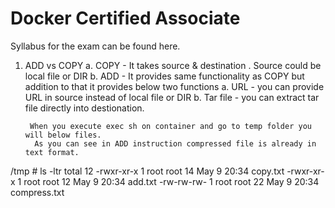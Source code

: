 # Docker Certified Associate

Syllabus for the exam can be found here.


1. ADD vs COPY
    a. COPY - It takes source & destination . Source could be local file or DIR
    b. ADD - It provides same functionality as COPY but addition to that it provides below two functions
        a. URL - you can provide URL in source instead of local file or DIR
        b. Tar file - you can extract tar file directly into destionation.

        When you execute exec sh on container and go to temp folder you will below files.
         As you can see in ADD instruction compressed file is already in text format.

/tmp # ls -ltr
total 12
-rwxr-xr-x    1 root     root            14 May  9 20:34 copy.txt
-rwxr-xr-x    1 root     root            12 May  9 20:34 add.txt
-rw-rw-rw-    1 root     root            22 May  9 20:34 compress.txt

